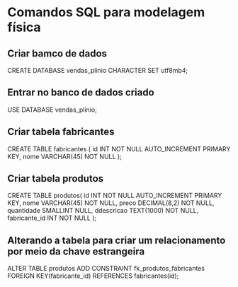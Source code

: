 # Comandos SQL para modelagem física

## Criar bamco de dados
CREATE DATABASE vendas_plinio CHARACTER SET utf8mb4;

## Entrar no banco de dados criado
USE DATABASE vendas_plinio;

## Criar tabela fabricantes
CREATE TABLE fabricantes (
    id INT NOT NULL AUTO_INCREMENT PRIMARY KEY,
    nome VARCHAR(45) NOT NULL
);

## Criar tabela produtos
CREATE TABLE produtos(
    id INT NOT NULL AUTO_INCREMENT PRIMARY KEY,
    nome VARCHAR(45) NOT NULL,
    preco DECIMAL(8,2) NOT NULL,
    quantidade SMALLINT NULL,
    ddescricao TEXT(1000) NOT NULL,
    fabricante_id INT NOT NULL
);

## Alterando a tabela para criar um relacionamento por meio da chave estrangeira
ALTER TABLE produtos
    ADD CONSTRAINT fk_produtos_fabricantes
    FOREIGN KEY(fabricante_id) REFERENCES fabricantes(id);
